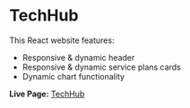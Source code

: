 # TechHub

This React website features:

- Responsive & dynamic header
- Responsive & dynamic service plans cards
- Dynamic chart functionality

**Live Page:** [TechHub](https://navbar-practice.surge.sh)
